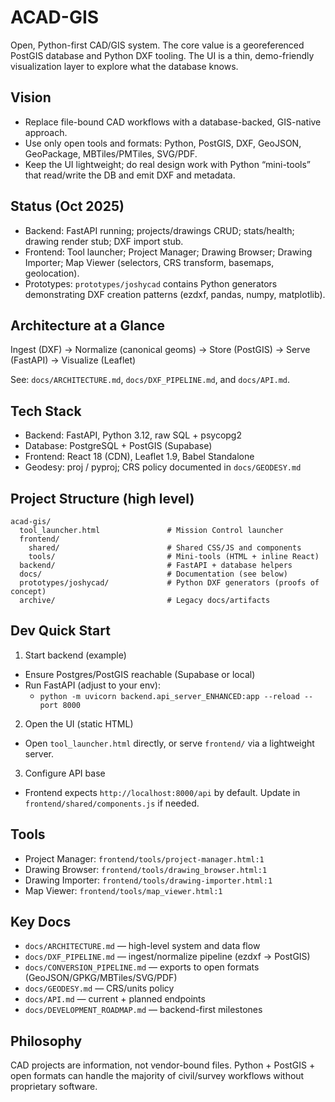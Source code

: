 # ACAD-GIS

Open, Python-first CAD/GIS system. The core value is a georeferenced PostGIS database and Python DXF tooling. The UI is a thin, demo-friendly visualization layer to explore what the database knows.

## Vision
- Replace file-bound CAD workflows with a database-backed, GIS-native approach.
- Use only open tools and formats: Python, PostGIS, DXF, GeoJSON, GeoPackage, MBTiles/PMTiles, SVG/PDF.
- Keep the UI lightweight; do real design work with Python “mini-tools” that read/write the DB and emit DXF and metadata.

## Status (Oct 2025)
- Backend: FastAPI running; projects/drawings CRUD; stats/health; drawing render stub; DXF import stub.
- Frontend: Tool launcher; Project Manager; Drawing Browser; Drawing Importer; Map Viewer (selectors, CRS transform, basemaps, geolocation).
- Prototypes: `prototypes/joshycad` contains Python generators demonstrating DXF creation patterns (ezdxf, pandas, numpy, matplotlib).

## Architecture at a Glance
Ingest (DXF) → Normalize (canonical geoms) → Store (PostGIS) → Serve (FastAPI) → Visualize (Leaflet)

See: `docs/ARCHITECTURE.md`, `docs/DXF_PIPELINE.md`, and `docs/API.md`.

## Tech Stack
- Backend: FastAPI, Python 3.12, raw SQL + psycopg2
- Database: PostgreSQL + PostGIS (Supabase)
- Frontend: React 18 (CDN), Leaflet 1.9, Babel Standalone
- Geodesy: proj / pyproj; CRS policy documented in `docs/GEODESY.md`

## Project Structure (high level)
```
acad-gis/
  tool_launcher.html               # Mission Control launcher
  frontend/
    shared/                        # Shared CSS/JS and components
    tools/                         # Mini-tools (HTML + inline React)
  backend/                         # FastAPI + database helpers
  docs/                            # Documentation (see below)
  prototypes/joshycad/             # Python DXF generators (proofs of concept)
  archive/                         # Legacy docs/artifacts
```

## Dev Quick Start
1) Start backend (example)
- Ensure Postgres/PostGIS reachable (Supabase or local)
- Run FastAPI (adjust to your env):
  - `python -m uvicorn backend.api_server_ENHANCED:app --reload --port 8000`

2) Open the UI (static HTML)
- Open `tool_launcher.html` directly, or serve `frontend/` via a lightweight server.

3) Configure API base
- Frontend expects `http://localhost:8000/api` by default. Update in `frontend/shared/components.js` if needed.

## Tools
- Project Manager: `frontend/tools/project-manager.html:1`
- Drawing Browser: `frontend/tools/drawing_browser.html:1`
- Drawing Importer: `frontend/tools/drawing-importer.html:1`
- Map Viewer: `frontend/tools/map_viewer.html:1`

## Key Docs
- `docs/ARCHITECTURE.md` — high-level system and data flow
- `docs/DXF_PIPELINE.md` — ingest/normalize pipeline (ezdxf → PostGIS)
- `docs/CONVERSION_PIPELINE.md` — exports to open formats (GeoJSON/GPKG/MBTiles/SVG/PDF)
- `docs/GEODESY.md` — CRS/units policy
- `docs/API.md` — current + planned endpoints
- `docs/DEVELOPMENT_ROADMAP.md` — backend-first milestones

## Philosophy
CAD projects are information, not vendor-bound files. Python + PostGIS + open formats can handle the majority of civil/survey workflows without proprietary software.

